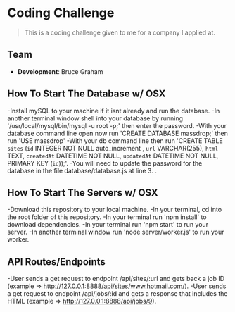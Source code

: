 # Coding Challenge
> This is a coding challenge given to me for a company I applied at.

## Team
  - __Development__: Bruce Graham

## How To Start The Database w/ OSX
-Install mySQL to your machine if it isnt already and run the database.
-In another terminal window shell into your database by running '/usr/local/mysql/bin/mysql -u root -p;' then enter the password.
-With your database command line open now run 'CREATE DATABASE massdrop;' then run 'USE massdrop'
-With your db command line then run 'CREATE TABLE `sites` (`id` INTEGER NOT NULL auto_increment , `url` VARCHAR(255), `html` TEXT, `createdAt` DATETIME NOT NULL, `updatedAt` DATETIME NOT NULL, PRIMARY KEY (`id`));'.
-You will need to update the password for the database in the file database/database.js at line 3.
.
## How To Start The Servers w/ OSX
-Download this repository to your local machine.
-In your terminal, cd into the root folder of this repository.
-In your terminal run 'npm install' to download dependencies.
-In your terminal run 'npm start' to run your server.
-In another terminal window run 'node server/worker.js' to run your worker.

## API Routes/Endpoints
-User sends a get request to endpoint /api/sites/:url and gets back a job ID (example => http://127.0.0.1:8888/api/sites/www.hotmail.com/).
-User sends a get request to endpoint /api/jobs/:id and gets a response that includes the HTML (example => http://127.0.0.1:8888/api/jobs/9).


